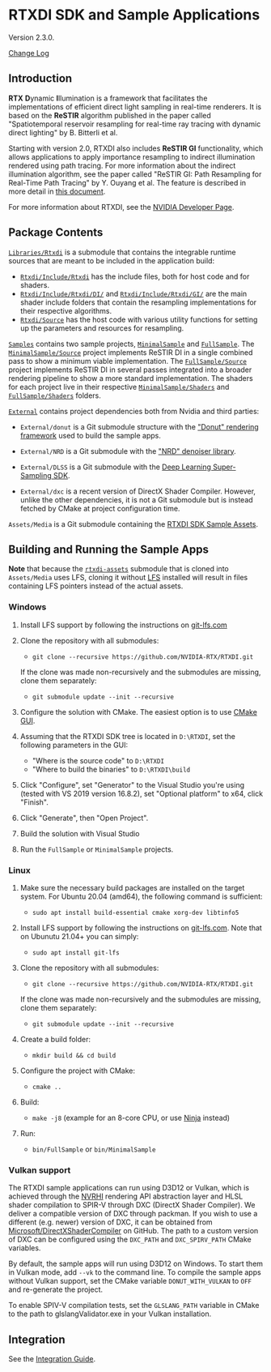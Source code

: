 
# RTXDI SDK and Sample Applications

Version 2.3.0.

[Change Log](ChangeLog.md)

## Introduction

**RTX** **D**ynamic **I**llumination is a framework that facilitates the implementations of efficient direct light sampling in real-time renderers. It is based on the **ReSTIR** algorithm published in the paper called "Spatiotemporal reservoir resampling for real-time ray tracing with dynamic direct lighting" by B. Bitterli et al.

Starting with version 2.0, RTXDI also includes **ReSTIR GI** functionality, which allows applications to apply importance resampling to indirect illumination rendered using path tracing. For more information about the indirect illumination algorithm, see the paper called "ReSTIR GI: Path Resampling for Real-Time Path Tracing" by Y. Ouyang et al. The feature is described in more detail in [this document](Doc/RestirGI.md).

For more information about RTXDI, see the [NVIDIA Developer Page](https://developer.nvidia.com/rtxdi).

## Package Contents

[`Libraries/Rtxdi`](https://github.com/NVIDIA-RTX/RTXDI-Library) is a submodule that contains the integrable runtime sources that are meant to be included in the application build:

- [`Rtxdi/Include/Rtxdi`](https://github.com/NVIDIA-RTX/RTXDI-Library/tree/main/Include/Rtxdi) has the include files, both for host code and for shaders.
- [`Rtxdi/Include/Rtxdi/DI/`](https://github.com/NVIDIA-RTX/RTXDI-Library/tree/main/Include/Rtxdi/DI) and [`Rtxdi/Include/Rtxdi/GI/`](https://github.com/NVIDIA-RTX/RTXDI-Library/tree/main/Include/Rtxdi/GI) are the main shader include folders that contain the resampling implementations for their respective algorithms.
- [`Rtxdi/Source`](https://github.com/NVIDIA-RTX/RTXDI-Library/tree/main/Source) has the host code with various utility functions for setting up the parameters and resources for resampling.

[`Samples`](Samples) contains two sample projects, [`MinimalSample`](Samples/MinimalSample) and [`FullSample`](Samples/FullSample). The [`MinimalSample/Source`](Samples/MinimalSample/Source) project implements ReSTIR DI in a single combined pass to show a minimum viable implementation. The [`FullSample/Source`](Samples/FullSample/Source) project implements ReSTIR DI in several passes integrated into a broader rendering pipeline to show a more standard implementation. The shaders for each project live in their respective [`MinimalSample/Shaders`](Samples/MinimalSample/Shaders) and [`FullSample/Shaders`](Samples/FullSample/Shaders) folders.

[`External`](External) contains project dependencies both from Nvidia and third parties:

- `External/donut` is a Git submodule structure with the ["Donut" rendering framework](https://github.com/NVIDIA-RTX/Donut) used to build the sample apps.

- `External/NRD` is a Git submodule with the ["NRD" denoiser library](https://github.com/NVIDIA-RTX/NRD).

- `External/DLSS` is a Git submodule with the [Deep Learning Super-Sampling SDK](https://github.com/NVIDIA/DLSS).

- `External/dxc` is a recent version of DirectX Shader Compiler. However, unlike the other dependencies, it is not a Git submodule but is instead fetched by CMake at project configuration time.

`Assets/Media` is a Git submodule containing the [RTXDI SDK Sample Assets](https://github.com/NVIDIA-RTX/RTXDI-Assets).


## Building and Running the Sample Apps

**Note** that because the [`rtxdi-assets`](https://github.com/NVIDIA-RTX/RTXDI-Assets) submodule that is cloned into `Assets/Media` uses LFS, cloning it without [LFS](https://git-lfs.com) installed will result in files containing LFS pointers instead of the actual assets.

### Windows

1. Install LFS support by following the instructions on [git-lfs.com](https://git-lfs.com)

2. Clone the repository with all submodules:
	- `git clone --recursive https://github.com/NVIDIA-RTX/RTXDI.git`

	If the clone was made non-recursively and the submodules are missing, clone them separately:

	- `git submodule update --init --recursive`

3. Configure the solution with CMake. The easiest option is to use [CMake GUI](https://cmake.org/download/).

4. Assuming that the RTXDI SDK tree is located in `D:\RTXDI`, set the following parameters in the GUI:
	- "Where is the source code" to `D:\RTXDI`
	- "Where to build the binaries" to `D:\RTXDI\build`

5. Click "Configure", set "Generator" to the Visual Studio you're using (tested with VS 2019 version 16.8.2), set "Optional platform" to x64, click "Finish".

6. Click "Generate", then "Open Project".

7. Build the solution with Visual Studio 

8. Run the `FullSample` or `MinimalSample` projects.

### Linux

1. Make sure the necessary build packages are installed on the target system. For Ubuntu 20.04 (amd64), the following command is sufficient:
	- `sudo apt install build-essential cmake xorg-dev libtinfo5`

2. Install LFS support by following the instructions on [git-lfs.com](https://git-lfs.com). Note that on Ubunutu 21.04+ you can simply:
	- `sudo apt install git-lfs`

3. Clone the repository with all submodules:
	- `git clone --recursive https://github.com/NVIDIA-RTX/RTXDI.git`

	If the clone was made non-recursively and the submodules are missing, clone them separately:

	- `git submodule update --init --recursive`

4. Create a build folder:
	- `mkdir build && cd build`

5. Configure the project with CMake:
	- `cmake ..`

6. Build:
	- `make -j8` (example for an 8-core CPU, or use [Ninja](https://ninja-build.org) instead)

7. Run:
	- `bin/FullSample` or `bin/MinimalSample`

### Vulkan support

The RTXDI sample applications can run using D3D12 or Vulkan, which is achieved through the [NVRHI](https://github.com/NVIDIA-RTX/NVRHI) rendering API abstraction layer and HLSL shader compilation to SPIR-V through DXC (DirectX Shader Compiler). We deliver a compatible version of DXC through packman. If you wish to use a different (e.g. newer) version of DXC, it can be obtained from [Microsoft/DirectXShaderCompiler](https://github.com/Microsoft/DirectXShaderCompiler) on GitHub. The path to a custom version of DXC can be configured using the `DXC_PATH` and `DXC_SPIRV_PATH` CMake variables.

By default, the sample apps will run using D3D12 on Windows. To start them in Vulkan mode, add `--vk` to the command line. To compile the sample apps without Vulkan support, set the CMake variable `DONUT_WITH_VULKAN` to `OFF` and re-generate the project.

To enable SPIV-V compilation tests, set the `GLSLANG_PATH` variable in CMake to the path to glslangValidator.exe in your Vulkan installation.

## Integration

See the [Integration Guide](Doc/Integration.md).
